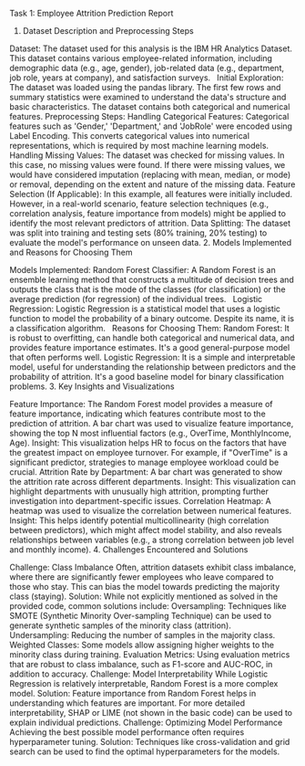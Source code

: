 Task 1: Employee Attrition Prediction Report

1. Dataset Description and Preprocessing Steps

Dataset: The dataset used for this analysis is the IBM HR Analytics Dataset.  This dataset contains various employee-related information, including demographic data (e.g., age, gender), job-related data (e.g., department, job role, years at company), and satisfaction surveys.   
Initial Exploration:
The dataset was loaded using the pandas library.
The first few rows and summary statistics were examined to understand the data's structure and basic characteristics.
The dataset contains both categorical and numerical features.
Preprocessing Steps:
Handling Categorical Features:
Categorical features such as 'Gender,' 'Department,' and 'JobRole' were encoded using Label Encoding. This converts categorical values into numerical representations, which is required by most machine learning models.
Handling Missing Values:
The dataset was checked for missing values. In this case, no missing values were found. If there were missing values, we would have considered imputation (replacing with mean, median, or mode) or removal, depending on the extent and nature of the missing data.
Feature Selection (If Applicable):
In this example, all features were initially included. However, in a real-world scenario, feature selection techniques (e.g., correlation analysis, feature importance from models) might be applied to identify the most relevant predictors of attrition.
Data Splitting:
The dataset was split into training and testing sets (80% training, 20% testing) to evaluate the model's performance on unseen data.
2. Models Implemented and Reasons for Choosing Them

Models Implemented:
Random Forest Classifier:
A Random Forest is an ensemble learning method that constructs a multitude of decision trees and outputs the class that is the mode of the classes (for classification) or the average prediction (for regression) of the individual trees.   
Logistic Regression:
Logistic Regression is a statistical model that uses a logistic function to model the probability of a binary outcome. Despite its name, it is a classification algorithm.   
Reasons for Choosing Them:
Random Forest:
It is robust to overfitting, can handle both categorical and numerical data, and provides feature importance estimates. It's a good general-purpose model that often performs well.
Logistic Regression:
It is a simple and interpretable model, useful for understanding the relationship between predictors and the probability of attrition. It's a good baseline model for binary classification problems.
3. Key Insights and Visualizations

Feature Importance:
The Random Forest model provides a measure of feature importance, indicating which features contribute most to the prediction of attrition.
A bar chart was used to visualize feature importance, showing the top N most influential factors (e.g., OverTime, MonthlyIncome, Age).
Insight: This visualization helps HR to focus on the factors that have the greatest impact on employee turnover. For example, if "OverTime" is a significant predictor, strategies to manage employee workload could be crucial.
Attrition Rate by Department:
A bar chart was generated to show the attrition rate across different departments.
Insight: This visualization can highlight departments with unusually high attrition, prompting further investigation into department-specific issues.
Correlation Heatmap:
A heatmap was used to visualize the correlation between numerical features.
Insight: This helps identify potential multicollinearity (high correlation between predictors), which might affect model stability, and also reveals relationships between variables (e.g., a strong correlation between job level and monthly income).
4. Challenges Encountered and Solutions

Challenge: Class Imbalance
Often, attrition datasets exhibit class imbalance, where there are significantly fewer employees who leave compared to those who stay. This can bias the model towards predicting the majority class (staying).
Solution:
While not explicitly mentioned as solved in the provided code, common solutions include:
Oversampling: Techniques like SMOTE (Synthetic Minority Over-sampling Technique) can be used to generate synthetic samples of the minority class (attrition).   
Undersampling: Reducing the number of samples in the majority class.
Weighted Classes: Some models allow assigning higher weights to the minority class during training.
Evaluation Metrics: Using evaluation metrics that are robust to class imbalance, such as F1-score and AUC-ROC, in addition to accuracy.
Challenge: Model Interpretability
While Logistic Regression is relatively interpretable, Random Forest is a more complex model.
Solution:
Feature importance from Random Forest helps in understanding which features are important.
For more detailed interpretability, SHAP or LIME (not shown in the basic code) can be used to explain individual predictions.
Challenge: Optimizing Model Performance
Achieving the best possible model performance often requires hyperparameter tuning.
Solution:
Techniques like cross-validation and grid search can be used to find the optimal hyperparameters for the models.
